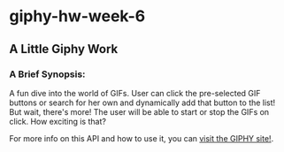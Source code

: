 # giphy-hw-week-6

## A Little Giphy Work

### A Brief Synopsis:

A fun dive into the world of GIFs. User can click the pre-selected GIF buttons or search for her own and dynamically add that button to the list! But wait, there's more! The user will be able to start or stop the GIFs on click. How exciting is that? 

For more info on this API and how to use it, you can [visit the GIPHY site!](https://developers.giphy.com/docs/).
